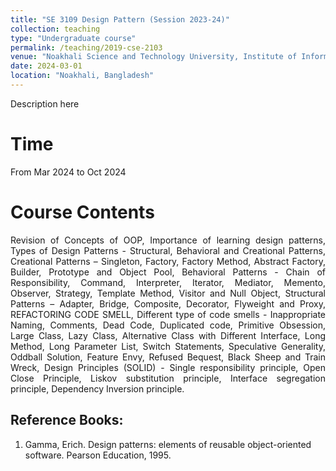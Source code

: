 ```yaml
---
title: "SE 3109 Design Pattern (Session 2023-24)"
collection: teaching
type: "Undergraduate course"
permalink: /teaching/2019-cse-2103
venue: "Noakhali Science and Technology University, Institute of Information Technology"
date: 2024-03-01
location: "Noakhali, Bangladesh"
---
```

Description here


Time
======
From Mar 2024 to Oct 2024

Course Contents
====
<p align="justify">
Revision of Concepts of OOP, Importance of learning design patterns, Types of Design Patterns - Structural, Behavioral and Creational Patterns, Creational Patterns – Singleton, Factory, Factory Method, Abstract Factory, Builder, Prototype and Object Pool, Behavioral Patterns - Chain of Responsibility, Command, Interpreter, Iterator, Mediator, Memento, Observer, Strategy, Template Method, Visitor and Null Object, Structural Patterns – Adapter, Bridge, Composite, Decorator, Flyweight and Proxy, REFACTORING CODE SMELL, Different type of code smells - Inappropriate Naming, Comments, Dead Code, Duplicated code, Primitive Obsession, Large Class, Lazy Class, Alternative Class with Different Interface, Long Method, Long Parameter List, Switch Statements, Speculative Generality, Oddball Solution, Feature Envy, Refused Bequest, Black Sheep and Train Wreck, Design Principles (SOLID) - Single responsibility principle, Open Close Principle, Liskov substitution principle, Interface segregation principle, Dependency Inversion principle.
</p>

Reference Books:
------
1. Gamma, Erich. Design patterns: elements of reusable object-oriented software.
Pearson Education, 1995. <br/>
